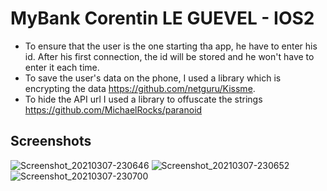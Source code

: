 # MyBank Corentin LE GUEVEL - IOS2
 
- To ensure that the user is the one starting tha app, he have to enter his id. After his first connection, the id will be stored and he won't have to enter it each time.
- To save the user's data on the phone, I used a library which is encrypting the data https://github.com/netguru/Kissme.
- To hide the API url I used a library to offuscate the strings https://github.com/MichaelRocks/paranoid

## Screenshots

![Screenshot_20210307-230646](https://user-images.githubusercontent.com/60450845/110256538-bea2db80-7f99-11eb-88f8-a50d49e22013.jpg)
![Screenshot_20210307-230652](https://user-images.githubusercontent.com/60450845/110256546-c4002600-7f99-11eb-9ba3-3137467deef0.jpg)
![Screenshot_20210307-230700](https://user-images.githubusercontent.com/60450845/110256548-c5315300-7f99-11eb-8c96-dcc5ff7eabef.jpg)
